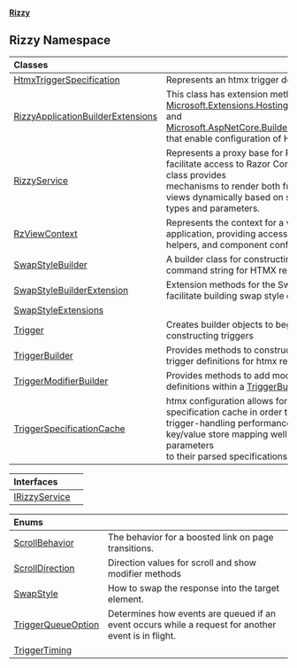 #### [Rizzy](index.md 'index')

## Rizzy Namespace

| Classes | |
| :--- | :--- |
| [HtmxTriggerSpecification](Rizzy.HtmxTriggerSpecification.md 'Rizzy.HtmxTriggerSpecification') | Represents an htmx trigger definition |
| [RizzyApplicationBuilderExtensions](Rizzy.RizzyApplicationBuilderExtensions.md 'Rizzy.RizzyApplicationBuilderExtensions') | This class has extension methods for [Microsoft.Extensions.Hosting.IHostApplicationBuilder](https://docs.microsoft.com/en-us/dotnet/api/Microsoft.Extensions.Hosting.IHostApplicationBuilder 'Microsoft.Extensions.Hosting.IHostApplicationBuilder') and [Microsoft.AspNetCore.Builder.IApplicationBuilder](https://docs.microsoft.com/en-us/dotnet/api/Microsoft.AspNetCore.Builder.IApplicationBuilder 'Microsoft.AspNetCore.Builder.IApplicationBuilder') <br/>that enable configuration of Htmx in the application. |
| [RizzyService](Rizzy.RizzyService.md 'Rizzy.RizzyService') | Represents a proxy base for Rizzy services that facilitate access to Razor Component views. This class provides<br/>mechanisms to render both full and partial Razor views dynamically based on specified component types and parameters. |
| [RzViewContext](Rizzy.RzViewContext.md 'Rizzy.RzViewContext') | Represents the context for a view within an application, providing access to HTTP contexts, URL helpers, and component configurations. |
| [SwapStyleBuilder](Rizzy.SwapStyleBuilder.md 'Rizzy.SwapStyleBuilder') | A builder class for constructing a swap style command string for HTMX responses. |
| [SwapStyleBuilderExtension](Rizzy.SwapStyleBuilderExtension.md 'Rizzy.SwapStyleBuilderExtension') | Extension methods for the SwapStyle enum to facilitate building swap style commands. |
| [SwapStyleExtensions](Rizzy.SwapStyleExtensions.md 'Rizzy.SwapStyleExtensions') | |
| [Trigger](Rizzy.Trigger.md 'Rizzy.Trigger') | Creates builder objects to begin the fluent chain for constructing triggers |
| [TriggerBuilder](Rizzy.TriggerBuilder.md 'Rizzy.TriggerBuilder') | Provides methods to construct and manage htmx trigger definitions for htmx requests. |
| [TriggerModifierBuilder](Rizzy.TriggerModifierBuilder.md 'Rizzy.TriggerModifierBuilder') | Provides methods to add modifiers to htmx trigger definitions within a [TriggerBuilder](Rizzy.TriggerBuilder.md 'Rizzy.TriggerBuilder') context. |
| [TriggerSpecificationCache](Rizzy.TriggerSpecificationCache.md 'Rizzy.TriggerSpecificationCache') | htmx configuration allows for the creation of a trigger specification cache in order to improve<br/>trigger-handling performance.  The cache is a key/value store mapping well-formed hx-trigger parameters<br/>to their parsed specifications. |

| Interfaces | |
| :--- | :--- |
| [IRizzyService](Rizzy.IRizzyService.md 'Rizzy.IRizzyService') | |

| Enums | |
| :--- | :--- |
| [ScrollBehavior](Rizzy.ScrollBehavior.md 'Rizzy.ScrollBehavior') | The behavior for a boosted link on page transitions. |
| [ScrollDirection](Rizzy.ScrollDirection.md 'Rizzy.ScrollDirection') | Direction values for scroll and show modifier methods |
| [SwapStyle](Rizzy.SwapStyle.md 'Rizzy.SwapStyle') | How to swap the response into the target element. |
| [TriggerQueueOption](Rizzy.TriggerQueueOption.md 'Rizzy.TriggerQueueOption') | Determines how events are queued if an event occurs while a request for another event is in flight. |
| [TriggerTiming](Rizzy.TriggerTiming.md 'Rizzy.TriggerTiming') | |
